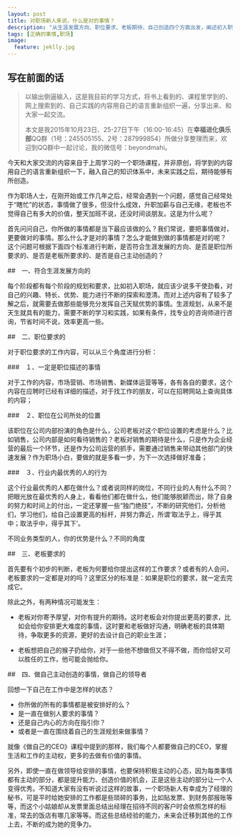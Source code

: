 ```yaml
---
layout: post
title: 对职场新人来说，什么是对的事情？
description: "从生涯发展方向、职位要求、老板期待、自己创造四个方面出发，阐述初入职场时何谓正确的事情"
tags: [正确的事情,职场]
image:
  feature: jeklly.jpg
---
```


## 写在前面的话
>以输出倒逼输入，这是我目前的学习方式，将书上看到的、课程里学到的、网上搜索到的、自己实践的内容用自己的语言重新组织一遍，分享出来、和大家一起交流。
>
>本文是我2015年10月23日、25-27日下午（16:00-16:45）在**幸福进化俱乐部**QQ群（1号：245505155、2号：287999854）所做分享整理而来，欢迎到QQ群中一起讨论，我的微信号：beyondmahi。


今天和大家交流的内容来自于上周学习的一个职场课程，并非原创，将学到的内容用自己的语言重新组织一下，融入自己的知识体系中，未来实践之后，期待能够有所创造。

作为职场人士，在刚开始或工作几年之后，经常会遇到一个问题，感觉自己经常处于“瞎忙”的状态，事情做了很多，但没什么成效，升职加薪与自己无缘，老板也不觉得自己有多大的价值，整天加班不说，还没时间谈朋友。这是为什么呢？

首先问问自己，你所做的事情都是当下最应该做的么？我们常说，要把事情做对，更要做对的事情。那么什么才是对的事情？怎么才能做到做的事情都是对的呢？ 这个问题可根据下面四个标准进行判断，是否符合生涯发展的方向、是否是职位所要求的、是否是老板所要求的、是否是自己主动创造的？

##　一、符合生涯发展方向的

每个阶段都有每个阶段的规划和要求，比如初入职场，就应该少说多干使劲看，对自己的兴趣、特长、优势、能力进行不断的探索和澄清。而对上述内容有了较多了解之后，就需要去做那些能够充分发挥自己天赋优势的事情。生涯规划，从来不是天生就具有的能力，需要不断的学习和实践，如果有条件，找专业的咨询师进行咨询，节省时间不说，效率更高一些。

##　二、职位要求的

对于职位要求的工作内容，可以从三个角度进行分析：

###　１、一定是职位描述的事情

对于工作的内容，市场营销、市场销售、新媒体运营等等，各有各自的要求，这个内容在应聘时已经有详细的描述，对于找工作的朋友，可以在招聘网站上查询具体的内容；

###　２、职位在公司所处的位置

该职位在公司内部扮演的角色是什么，公司老板对这个职位设置的考虑是什么？比如销售，公司内部是如何看待销售的？老板对销售的期待是什么，只是作为企业经营的最后一个环节，还是作为公司运营的抓手，需要通过销售来带动其他部门的快速发展？作为职场小白，要做的就是多看一步，为下一次选择做好准备；

###　３、行业内最优秀的人的行为

这个行业最优秀的人都在做什么？或者说同样的岗位，不同行业的人有什么不同？把眼光放在最优秀的人身上，看看他们都在做什么，他们能够脱颖而出，除了自身的努力和时间上的付出，一定还掌握一些“独门绝技”，不断的研究他们，分析他们，学习他们，给自己设置更高的标杆，并努力靠近，所谓‘取法乎上，得乎其中；取法乎中，得乎其下’。

不同业务类型的人，你的优势是什么？不同的角度


##　三、老板要求的

首先要有个初步的判断，老板为何要给你提出这样的工作要求？或者有的人会问，老板要求的一定都是对的吗？这里区分的标准是：如果是职位的要求，就一定去完成它。

除此之外，有两种情况可能发生：

* 老板对你寄予厚望，对你有提升的期待。这时老板会对你提出更高的要求，比如会给你安排更大难度的事情，这时要和老板做好沟通，明确老板的具体期待，争取更多的资源，更好的去设计自己的职业生涯；

* 老板想把自己的猴子扔给你，对于一些他不想做但又不得不做，而你恰好又可以胜任的工作，他可能会抛给你。


##　四、做自己主动创造的事情，做自己的领导者

回想一下自己在工作中是怎样的状态？

* 你所做的所有的事情都是被安排好的么？
* 是一直在做别人要求的事情？
* 还是自己内心的方向在指引你？
* 或者是一直在围绕着自己的生涯规划来做事情？

就像《做自己的CEO》课程中提到的那样，我们每个人都要做自己的CEO，掌握生活和工作的主动权，更多的去做有价值的事情。

另外，即使一直在做领导给安排的事情，也要保持积极主动的心态，因为每类事情都有主动的部分，都是提升能力、创造价值的机会，正是这些主动的部分让一个人变得优秀。不知道大家有没有听说过这样的故事，一个职场新人有幸成为了经理的秘书，可是平时给她安排的工作都是些琐碎的事务，比如贴发票、到财务部报账等等，而这个小姑娘却从发票里面总结出经理在招待不同的客户时会依照怎样的标准，常去的饭店有哪几家等等。而这些总结经验的能力，未来会迁移到其他的工作上去，不断的成为她的竞争力。



